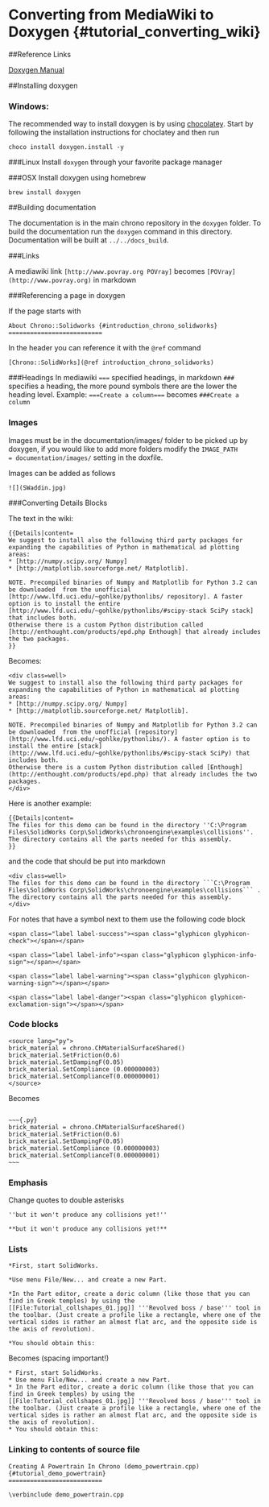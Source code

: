 Converting from MediaWiki to Doxygen {#tutorial_converting_wiki}
==========================

##Reference Links

[Doxygen Manual](https://www.stack.nl/~dimitri/doxygen/manual/)


##Installing doxygen

### Windows:
The recommended way to install doxygen is by using [chocolatey](https://chocolatey.org/). Start by following the installation instructions for choclatey and then run

~~~
choco install doxygen.install -y
~~~

###Linux
Install ```doxygen``` through your favorite package manager

###OSX
Install doxygen using homebrew

~~~
brew install doxygen
~~~


##Building documentation

The documentation is in the main chrono repository in the ```doxygen``` folder. To build the documentation run the ```doxygen``` command in this directory. Documentation will be built at ```../../docs_build```.



###Links

A mediawiki link ```[http://www.povray.org POVray]``` becomes ```[POVray](http://www.povray.org)``` in markdown

###Referencing a page in doxygen

If the page starts with

~~~
About Chrono::Solidworks {#introduction_chrono_solidworks}
==========================
~~~

In the header you can reference it with the ```@ref``` command

~~~
[Chrono::SolidWorks](@ref introduction_chrono_solidworks)
~~~

###Headings 
In mediawiki ```===``` specified headings, in markdown ```###``` specifies a heading, the more pound symbols there are the lower the heading level. Example: ```===Create a column===``` becomes ```###Create a column```


### Images
Images must be in the documentation/images/ folder to be picked up by doxygen, if you would like to add more folders modify the ```IMAGE_PATH             = documentation/images/``` setting in the doxfile.

Images can be added as follows

~~~
![](SWaddin.jpg)
~~~


###Converting Details Blocks

The text in the wiki:
~~~
{{Details|content=
We suggest to install also the following third party packages for expanding the capabilities of Python in mathematical ad plotting areas:
* [http://numpy.scipy.org/ Numpy]
* [http://matplotlib.sourceforge.net/ Matplotlib].

NOTE. Precompiled binaries of Numpy and Matplotlib for Python 3.2 can be downloaded  from the unofficial [http://www.lfd.uci.edu/~gohlke/pythonlibs/ repository]. A faster option is to install the entire [http://www.lfd.uci.edu/~gohlke/pythonlibs/#scipy-stack SciPy stack] that includes both.
Otherwise there is a custom Python distribution called [http://enthought.com/products/epd.php Enthough] that already includes the two packages.
}}
~~~

Becomes:

~~~
<div class=well>
We suggest to install also the following third party packages for expanding the capabilities of Python in mathematical ad plotting areas:
* [http://numpy.scipy.org/ Numpy]
* [http://matplotlib.sourceforge.net/ Matplotlib].

NOTE. Precompiled binaries of Numpy and Matplotlib for Python 3.2 can be downloaded  from the unofficial [repository](http://www.lfd.uci.edu/~gohlke/pythonlibs/). A faster option is to install the entire [stack](http://www.lfd.uci.edu/~gohlke/pythonlibs/#scipy-stack SciPy) that includes both.
Otherwise there is a custom Python distribution called [Enthough](http://enthought.com/products/epd.php) that already includes the two packages.
</div>
~~~

Here is another example:
~~~
{{Details|content=
The files for this demo can be found in the directory ''C:\Program Files\SolidWorks Corp\SolidWorks\chronoengine\examples\collisions''. The directory contains all the parts needed for this assembly.
}}
~~~

and the code that should be put into markdown

~~~
<div class=well>
The files for this demo can be found in the directory ```C:\Program Files\SolidWorks Corp\SolidWorks\chronoengine\examples\collisions``` . The directory contains all the parts needed for this assembly.
</div>
~~~


For notes that have a symbol next to them use the following code block

<span class="label label-success"><span class="glyphicon glyphicon-check"></span></span>

<span class="label label-info"><span class="glyphicon glyphicon-info-sign"></span></span>

<span class="label label-warning"><span class="glyphicon glyphicon-warning-sign"></span></span>

<span class="label label-danger"><span class="glyphicon glyphicon-exclamation-sign"></span></span>



~~~
<span class="label label-success"><span class="glyphicon glyphicon-check"></span></span>

<span class="label label-info"><span class="glyphicon glyphicon-info-sign"></span></span>

<span class="label label-warning"><span class="glyphicon glyphicon-warning-sign"></span></span>

<span class="label label-danger"><span class="glyphicon glyphicon-exclamation-sign"></span></span>
~~~


### Code blocks

~~~
<source lang="py">
brick_material = chrono.ChMaterialSurfaceShared()
brick_material.SetFriction(0.6)
brick_material.SetDampingF(0.05)
brick_material.SetCompliance (0.000000003)
brick_material.SetComplianceT(0.000000001)
</source>
~~~

Becomes

```

~~~{.py}
brick_material = chrono.ChMaterialSurfaceShared()
brick_material.SetFriction(0.6)
brick_material.SetDampingF(0.05)
brick_material.SetCompliance (0.000000003)
brick_material.SetComplianceT(0.000000001)
~~~

```

### Emphasis

Change quotes to double asterisks
~~~
''but it won't produce any collisions yet!''
~~~

~~~
**but it won't produce any collisions yet!**
~~~

### Lists

~~~
*First, start SolidWorks.

*Use menu File/New... and create a new Part.

*In the Part editor, create a doric column (like those that you can find in Greek temples) by using the [[File:Tutorial_collshapes_01.jpg]] '''Revolved boss / base''' tool in the toolbar. (Just create a profile like a rectangle, where one of the vertical sides is rather an almost flat arc, and the opposite side is the axis of revolution).

*You should obtain this:
~~~
Becomes (spacing important!)

~~~
* First, start SolidWorks.
* Use menu File/New... and create a new Part.
* In the Part editor, create a doric column (like those that you can find in Greek temples) by using the [[File:Tutorial_collshapes_01.jpg]] '''Revolved boss / base''' tool in the toolbar. (Just create a profile like a rectangle, where one of the vertical sides is rather an almost flat arc, and the opposite side is the axis of revolution).
* You should obtain this:
~~~



### Linking to contents of source file
~~~
Creating A Powertrain In Chrono (demo_powertrain.cpp) {#tutorial_demo_powertrain}
==========================

\verbinclude demo_powertrain.cpp
~~~
